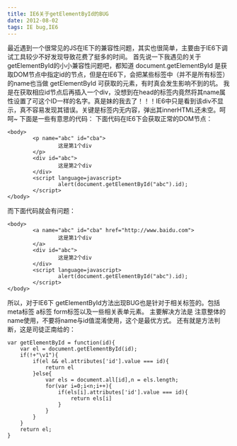 ```yaml
---
title: IE6关于getElementById的BUG
date: 2012-08-02
tags: IE bug,IE6
---
```


最近遇到一个很常见的JS在IE下的兼容性问题，其实也很简单，主要由于IE6下调试工具较少不好发现导致花费了挺多的时间。 首先说一下我遇见的关于getElementById的小小兼容性问题吧，都知道 document.getElementById 是获取DOM节点中指定id的节点，但是在IE6下，会把某些标签中（并不是所有标签）的name也当做 getElementById 可获取的元素，有时真会发生影响不到的坑。 我是在获取相应id节点后再插入一个div，没想到在head的标签内竟然将其name属性设置了可这个ID一样的名字。真是妹的我去了！！！IE6中只是看到该div不显示，真不容易发现其错误。关键是标签内无内容，弹出其innerHTML还未空。呵呵~ 下面是一些有意思的代码： 下面代码在IE6下会获取正常的DOM节点：

```
<body>
        <p name="abc" id="cba">
                这是第1个div
        </p>
        <div id="abc">
                这是第2个div
        </div>
        <script language=javascript>
                alert(document.getElementById("abc").id);
        </script>
</body>
```

而下面代码就会有问题：

```
<body>
        <a name="abc" id="cba" href="http://www.baidu.com">
                这是第1个div
        </a>
        <div id="abc">
                这是第2个div
        </div>
        <script language=javascript>
                alert(document.getElementById("abc").id);
        </script>
</body>
```

所以，对于IE6下 getElementById方法出现BUG也是针对于相关标签的。包括 meta标签 a标签 form标签以及一些相关表单元素。 主要解决方法是 注意整体的name使用，不要将name与id值混淆使用，这个是最优方式。 还有就是方法判断，这是司徒正南给的：

```
var getElementById = function(id){
    var el = document.getElementById(id);
    if(!+"\v1"){
        if(el && el.attributes['id'].value === id){
            return el
        }else{
            var els = document.all[id],n = els.length;
            for(var i=0;i<n;i++){
                if(els[i].attributes['id'].value === id){
                    return els[i]
                }
            }
        }
    }
    return el;
}
```